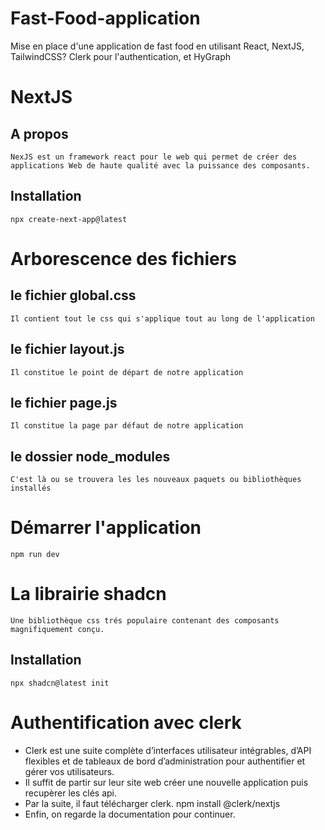 # Fast-Food-application
Mise en place d'une application de fast food en utilisant React, NextJS, TailwindCSS? Clerk pour l'authentication, et HyGraph

# NextJS
## A propos
    NexJS est un framework react pour le web qui permet de créer des applications Web de haute qualité avec la puissance des composants.
## Installation
    npx create-next-app@latest

# Arborescence des fichiers
## le fichier global.css
    Il contient tout le css qui s'applique tout au long de l'application
## le fichier layout.js
    Il constitue le point de départ de notre application
## le fichier page.js
    Il constitue la page par défaut de notre application
## le dossier node_modules
    C'est là ou se trouvera les les nouveaux paquets ou bibliothèques installés
    
# Démarrer l'application
    npm run dev

# La librairie shadcn
    Une bibliothèque css trés populaire contenant des composants magnifiquement conçu.
## Installation
    npx shadcn@latest init
 
# Authentification avec clerk
   * Clerk est une suite complète d’interfaces utilisateur intégrables, d’API flexibles et de tableaux de bord d’administration pour authentifier et gérer vos utilisateurs.
   * Il suffit de partir sur leur site web créer une nouvelle application puis recupèrer les clés api.
   * Par la suite, il faut télécharger clerk.
    npm install @clerk/nextjs
   * Enfin, on regarde la documentation pour continuer.